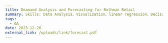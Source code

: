 ```yaml
---
title: Deamand Analysis and Forecasting for Rothman Retail
summary: Skills: Data Analysis、Visualization、linear regression、Decision Tree、Radom Forest、XG Boost
tags:
  - GA
date: 2023-12-26
external_link: /uploads/link/forecast.pdf
---
```

